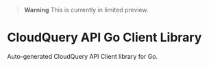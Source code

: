 > **Warning**
> This is currently in limited preview.

# CloudQuery API Go Client Library
Auto-generated CloudQuery API Client library for Go.
